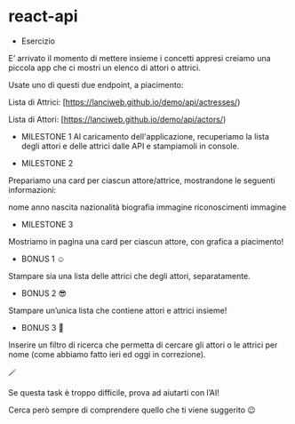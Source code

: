 # react-api

- Esercizio

E’ arrivato il momento di mettere insieme i concetti appresi creiamo una piccola app che ci mostri un elenco di attori o attrici.

Usate uno di questi due endpoint, a piacimento:

Lista di Attrici: [https://lanciweb.github.io/demo/api/actresses/)

Lista di Attori: [https://lanciweb.github.io/demo/api/actors/)

- MILESTONE 1
  Al caricamento dell'applicazione, recuperiamo la lista degli attori e delle attrici dalle API e stampiamoli in console.

- MILESTONE 2

Prepariamo una card per ciascun attore/attrice, mostrandone le seguenti informazioni:

nome
anno nascita
nazionalità
biografia
immagine
riconoscimenti
immagine

- MILESTONE 3

Mostriamo in pagina una card per ciascun attore, con grafica a piacimento!

- BONUS 1 ☺️

Stampare sia una lista delle attrici che degli attori, separatamente.

- BONUS 2 😎

Stampare un’unica lista che contiene attori e attrici insieme!

- BONUS 3 🤯

Inserire un filtro di ricerca che permetta di cercare gli attori o le attrici per nome (come abbiamo fatto ieri ed oggi in correzione).

<aside>
🪄

Se questa task è troppo difficile, prova ad aiutarti con l’AI!

Cerca però sempre di comprendere quello che ti viene suggerito 😉

</aside>
